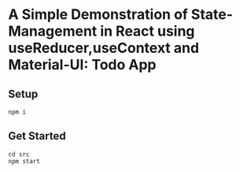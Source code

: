 # A Simple Demonstration of State-Management in React using useReducer,useContext and Material-UI: Todo App



## Setup
```
npm i
```

## Get Started

```
cd src
npm start
```

